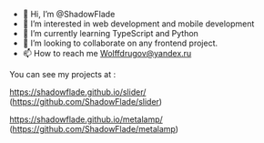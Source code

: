 - 👋 Hi, I’m @ShadowFlade
- 👀 I’m interested in web development and mobile development
- 🌱 I’m currently learning TypeScript and Python
- 💞️ I’m looking to collaborate on any frontend project.
- 📫 How to reach me <Wolffdrugov@yandex.ru>

You can see my projects at :

  https://shadowflade.github.io/slider/ (https://github.com/ShadowFlade/slider)
  
  https://shadowflade.github.io/metalamp/ (https://github.com/ShadowFlade/metalamp)
  
  
